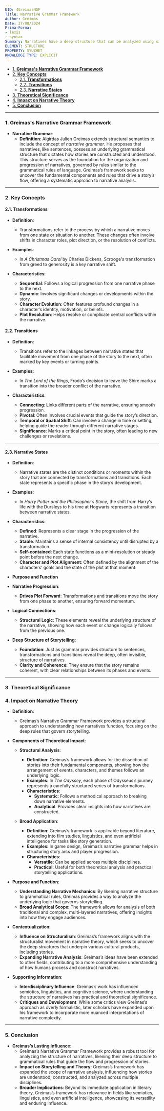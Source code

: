 ```yaml
---
UID: 4GreimasNGF
Title: Narrative Grammar Framework
Author: Greimas
Date: 27/08/2024
Prima-Forma:
- lexis
- syntax
Summary: Narratives have a deep structure that can be analyzed using similar principals.
ELEMENT: STRUCTURE
PROPERTY: SYUZHET
KNOWLEDGE TYPE: EXPLICIT
---
```


- [1. **Greimas's Narrative Grammar Framework**](#1-greimass-narrative-grammar-framework)
- [2. **Key Concepts**](#2-key-concepts)
  - [2.1. **Transformations**](#21-transformations)
  - [2.2. **Transitions**](#22-transitions)
  - [2.3. **Narrative States**](#23-narrative-states)
- [3. **Theoretical Significance**](#3-theoretical-significance)
- [4. **Impact on Narrative Theory**](#4-impact-on-narrative-theory)
- [5. **Conclusion**](#5-conclusion)




---
### 1. **Greimas's Narrative Grammar Framework**

- **Narrative Grammar**:
  - **Definition**: Algirdas Julien Greimas extends structural semantics to include the concept of *narrative grammar*. He proposes that narratives, like sentences, possess an underlying grammatical structure that dictates how stories are constructed and understood. This structure serves as the foundation for the organization and progression of narratives, governed by rules similar to the grammatical rules of language. Greimas’s framework seeks to uncover the fundamental components and rules that drive a story’s flow, offering a systematic approach to narrative analysis.

---

### 2. **Key Concepts**

#### 2.1. **Transformations**

- **Definition**:
  - Transformations refer to the process by which a narrative moves from one state or situation to another. These changes often involve shifts in character roles, plot direction, or the resolution of conflicts.

- **Examples**:
  - In *A Christmas Carol* by Charles Dickens, Scrooge's transformation from greed to generosity is a key narrative shift.

- **Characteristics**:
  - **Sequential**: Follows a logical progression from one narrative phase to the next.
  - **Dynamic**: Involves significant changes or developments within the story.
  - **Character Evolution**: Often features profound changes in a character’s identity, motivation, or beliefs.
  - **Plot Resolution**: Helps resolve or complicate central conflicts within the narrative.

#### 2.2. **Transitions**

- **Definition**:
  - Transitions refer to the linkages between narrative states that facilitate movement from one phase of the story to the next, often marked by key events or turning points.

- **Examples**:
  - In *The Lord of the Rings*, Frodo’s decision to leave the Shire marks a transition into the broader conflict of the narrative.

- **Characteristics**:
  - **Connecting**: Links different parts of the narrative, ensuring smooth progression.
  - **Pivotal**: Often involves crucial events that guide the story’s direction.
  - **Temporal or Spatial Shift**: Can involve a change in time or setting, helping guide the reader through different narrative stages.
  - **Significance**: Marks a critical point in the story, often leading to new challenges or revelations.

---

#### 2.3. **Narrative States**

- **Definition**:
  - Narrative states are the distinct conditions or moments within the story that are connected by transformations and transitions. Each state represents a specific phase in the story’s development.

- **Examples**:
  - In *Harry Potter and the Philosopher’s Stone*, the shift from Harry’s life with the Dursleys to his time at Hogwarts represents a transition between narrative states.

- **Characteristics**:
  - **Defined**: Represents a clear stage in the progression of the narrative.
  - **Stable**: Maintains a sense of internal consistency until disrupted by a transformation.
  - **Self-contained**: Each state functions as a mini-resolution or steady point before the next change.
  - **Character and Plot Alignment**: Often defined by the alignment of the characters’ goals and the state of the plot at that moment.

-  **Purpose and Function**

- **Narrative Progression**:
  - **Drives Plot Forward**: Transformations and transitions move the story from one phase to another, ensuring forward momentum.
  
- **Logical Connections**:
  - **Structural Logic**: These elements reveal the underlying structure of the narrative, showing how each event or change logically follows from the previous one.

- **Deep Structure of Storytelling**:
  - **Foundation**: Just as grammar provides structure to sentences, transformations and transitions reveal the deep, often invisible, structure of narratives.
  - **Clarity and Coherence**: They ensure that the story remains coherent, with clear relationships between its phases and events.

---

### 3. **Theoretical Significance**

### 4. **Impact on Narrative Theory**

- **Definition**:
  - Greimas’s Narrative Grammar Framework provides a structural approach to understanding how narratives function, focusing on the deep rules that govern storytelling.

- **Components of Theoretical Impact**:
  - **Structural Analysis**:
    - **Definition**: Greimas’s framework allows for the dissection of stories into their fundamental components, showing how the arrangement of events, characters, and themes follows an underlying logic.
    - **Examples**: In *The Odyssey*, each phase of Odysseus’s journey represents a carefully structured series of transformations.
    - **Characteristics**:
      - **Systematic**: Follows a methodical approach to breaking down narrative elements.
      - **Analytical**: Provides clear insights into how narratives are constructed.

  - **Broad Application**:
    - **Definition**: Greimas’s framework is applicable beyond literature, extending into film studies, linguistics, and even artificial intelligence for tasks like story generation.
    - **Examples**: In game design, Greimas’s narrative grammar helps in structuring story arcs and player progression.
    - **Characteristics**:
      - **Versatile**: Can be applied across multiple disciplines.
      - **Practical**: Useful for both theoretical analysis and practical storytelling applications.

- **Purpose and Function**:
  - **Understanding Narrative Mechanics**: By likening narrative structure to grammatical rules, Greimas provides a way to analyze the underlying logic that governs storytelling.
  - **Broad Analytical Scope**: The framework allows for analysis of both traditional and complex, multi-layered narratives, offering insights into how they engage audiences.

- **Contextualization**:
  - **Influence on Structuralism**: Greimas’s framework aligns with the structuralist movement in narrative theory, which seeks to uncover the deep structures that underpin various cultural products, including stories.
  - **Expanding Narrative Analysis**: Greimas’s ideas have been extended to other fields, contributing to a more comprehensive understanding of how humans process and construct narratives.

- **Supporting Information**:
  - **Interdisciplinary Influence**: Greimas’s work has influenced semiotics, linguistics, and cognitive science, where understanding the structure of narratives has practical and theoretical significance.
  - **Critiques and Development**: While some critics view Greimas’s approach as overly formalistic, later scholars have expanded upon his framework to incorporate more nuanced interpretations of narrative complexity.

---

### 5. **Conclusion**

- **Greimas’s Lasting Influence**:
  - Greimas’s Narrative Grammar Framework provides a robust tool for analyzing the structure of narratives, likening their deep structure to grammatical rules that guide the flow and progression of stories.
  - **Impact on Storytelling and Theory**: Greimas’s framework has expanded the scope of narrative analysis, influencing how stories are understood, constructed, and analyzed across multiple disciplines.
  - **Broader Implications**: Beyond its immediate application in literary theory, Greimas’s framework has relevance in fields like semiotics, linguistics, and even artificial intelligence, showcasing its versatility and enduring influence.
